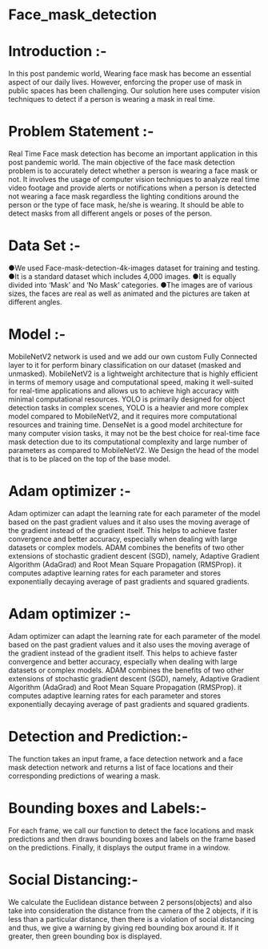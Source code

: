# Face_mask_detection

# Introduction :-
In this post pandemic world, Wearing face mask has become an 
essential aspect of our daily lives. However, enforcing the proper use 
of mask in public spaces has been challenging. Our solution here uses 
computer vision techniques to detect if a person is wearing a mask in 
real time. 

# Problem Statement :-
Real Time Face mask detection has become an important application 
in this post pandemic world. The main objective of the face mask 
detection problem is to accurately detect whether a person is wearing a 
face mask or not. It involves the usage of computer vision techniques 
to analyze real time video footage and provide alerts or notifications 
when a person is detected not wearing a face mask regardless the 
lighting conditions around the person or the type of face mask, he/she 
is wearing. It should be able to detect masks from all different angels 
or poses of the person.

# Data Set :-
●We used Face-mask-detection-4k-images dataset for training and 
testing.
●It is a standard dataset which includes 4,000 images.
●It is equally divided into ‘Mask’ and ‘No Mask’ categories.
●The images are of various sizes, the faces are real as well as 
animated and the pictures are taken at different angles.

# Model :-
MobileNetV2 network is used and we add our own custom Fully 
Connected layer to it for perform binary classification on our dataset 
(masked and unmasked). MobileNetV2 is a lightweight architecture 
that is highly efficient in terms of memory usage and computational 
speed, making it well-suited for real-time applications and allows us 
to achieve high accuracy with minimal computational resources.
YOLO is primarily designed for object detection tasks in complex 
scenes, YOLO is a heavier and more complex model compared to 
MobileNetV2, and it requires more computational resources and 
training time.
DenseNet is a good model architecture for many computer vision 
tasks, it may not be the best choice for real-time face mask detection 
due to its computational complexity and large number of parameters 
as compared to MobileNetV2. 
We Design the head of the model that is to be placed on the top of the 
base model.

# Adam optimizer :-
Adam optimizer can adapt the learning rate for each parameter of the 
model based on the past gradient values and it also uses the moving 
average of the gradient instead of the gradient itself. This helps to 
achieve faster convergence and better accuracy, especially when 
dealing with large datasets or complex models.
ADAM combines the benefits of two other extensions of stochastic 
gradient descent (SGD), namely, Adaptive Gradient Algorithm 
(AdaGrad) and Root Mean Square Propagation (RMSProp). it 
computes adaptive learning rates for each parameter and stores 
exponentially decaying average of past gradients and squared 
gradients.

# Adam optimizer :-
Adam optimizer can adapt the learning rate for each parameter of the 
model based on the past gradient values and it also uses the moving 
average of the gradient instead of the gradient itself. This helps to 
achieve faster convergence and better accuracy, especially when 
dealing with large datasets or complex models.
ADAM combines the benefits of two other extensions of stochastic 
gradient descent (SGD), namely, Adaptive Gradient Algorithm 
(AdaGrad) and Root Mean Square Propagation (RMSProp). it 
computes adaptive learning rates for each parameter and stores 
exponentially decaying average of past gradients and squared 
gradients.

# Detection and Prediction:-
The function takes an input frame, a face detection network and a face 
mask detection network and returns a list of face locations and their 
corresponding predictions of wearing a mask.

# Bounding boxes and Labels:-
For each frame, we call our function to detect the face locations and 
mask predictions and then draws bounding boxes and labels on the 
frame based on the predictions. 
Finally, it displays the output frame in a window.

# Social Distancing:-
We calculate the Euclidean distance between 2 persons(objects) and 
also take into consideration the distance from the camera of the 2 
objects, if it is less than a particular distance, then there is a violation 
of social distancing and thus, we give a warning by giving red 
bounding box around it. If it greater, then green bounding box is 
displayed.


